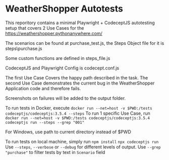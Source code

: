 # WeatherShopper Autotests
This reporitory contains a minimal Playwright + CodeceptJS autotesting setup that covers 2 Use Cases for the https://weathershopper.pythonanywhere.com/

The scenarios can be found at purchase_test.js, the Steps Object file for it is steps\purchase.js

Some custom functions are defined in steps_file.js

CodeceptJS and Playwright Config is codecept.conf.js

The first Use Case Covers the happy path described in the task. The second Use Case demonstrates the current bug in the WeatherShopper Application code and therefore fails.

Screenshots on failures will be added to the output folder.

To run tests in Docker, execute
`docker run --net=host -v $PWD:/tests codeceptjs/codeceptjs:3.5.4 --steps`
To run 1 specific Use Case, run
`docker run --net=host -v $PWD:/tests codeceptjs/codeceptjs:3.5.4 codeceptjs run --steps --grep "001"`

For Windows, use path to current directory instead of $PWD

To run tests on local machine, simply run 
`npm install`
`npx codeceptjs run`
Use  `--steps`,   `--verbose` or  `--debug` for different levels of output. Use `--grep "purchase"` to filter tests by text in `Scenario` field